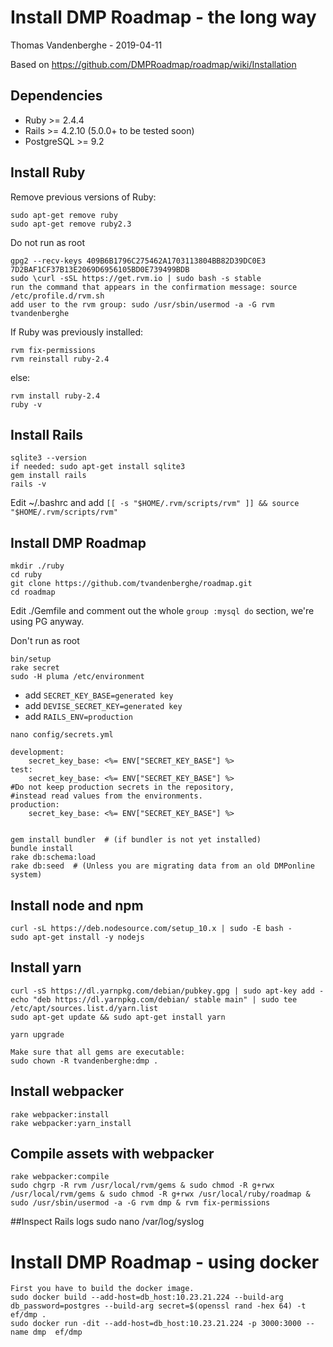 # Install DMP Roadmap - the long way
Thomas Vandenberghe - 2019-04-11

Based on https://github.com/DMPRoadmap/roadmap/wiki/Installation

## Dependencies
* Ruby >= 2.4.4
* Rails >= 4.2.10 (5.0.0+ to be tested soon)
* PostgreSQL >= 9.2

## Install Ruby

Remove previous versions of Ruby:

	sudo apt-get remove ruby
	sudo apt-get remove ruby2.3

Do not run as root

	gpg2 --recv-keys 409B6B1796C275462A1703113804BB82D39DC0E3 7D2BAF1CF37B13E2069D6956105BD0E739499BDB
	sudo \curl -sSL https://get.rvm.io | sudo bash -s stable
	run the command that appears in the confirmation message: source /etc/profile.d/rvm.sh
	add user to the rvm group: sudo /usr/sbin/usermod -a -G rvm tvandenberghe

If Ruby was previously installed:

	rvm fix-permissions
	rvm reinstall ruby-2.4

else: 

	rvm install ruby-2.4
	ruby -v

## Install Rails

	sqlite3 --version
	if needed: sudo apt-get install sqlite3
	gem install rails
	rails -v

Edit ~/.bashrc and add `[[ -s "$HOME/.rvm/scripts/rvm" ]] && source "$HOME/.rvm/scripts/rvm"`

## Install DMP Roadmap

	mkdir ./ruby
	cd ruby
	git clone https://github.com/tvandenberghe/roadmap.git
	cd roadmap

Edit ./Gemfile and comment out the whole `group :mysql do` section, we're using PG anyway.

Don't run as root

	bin/setup
	rake secret
	sudo -H pluma /etc/environment

* add `SECRET_KEY_BASE=generated key`
* add `DEVISE_SECRET_KEY=generated key`
* add `RAILS_ENV=production`

`nano config/secrets.yml`


	development:
		secret_key_base: <%= ENV["SECRET_KEY_BASE"] %>
	test:
		secret_key_base: <%= ENV["SECRET_KEY_BASE"] %>
	#Do not keep production secrets in the repository,
	#instead read values from the environments.
	production:
		secret_key_base: <%= ENV["SECRET_KEY_BASE"] %>
  

	gem install bundler  # (if bundler is not yet installed)
	bundle install
	rake db:schema:load
	rake db:seed  # (Unless you are migrating data from an old DMPonline system)

## Install node and npm

	curl -sL https://deb.nodesource.com/setup_10.x | sudo -E bash -
	sudo apt-get install -y nodejs


## Install yarn

	curl -sS https://dl.yarnpkg.com/debian/pubkey.gpg | sudo apt-key add -
	echo "deb https://dl.yarnpkg.com/debian/ stable main" | sudo tee /etc/apt/sources.list.d/yarn.list
	sudo apt-get update && sudo apt-get install yarn

	yarn upgrade
	
	Make sure that all gems are executable: 
	sudo chown -R tvandenberghe:dmp .
## Install webpacker

	rake webpacker:install
	rake webpacker:yarn_install

## Compile assets with webpacker

	rake webpacker:compile
	sudo chgrp -R rvm /usr/local/rvm/gems & sudo chmod -R g+rwx /usr/local/rvm/gems & sudo chmod -R g+rwx /usr/local/ruby/roadmap & sudo /usr/sbin/usermod -a -G rvm dmp & rvm fix-permissions

##Inspect Rails logs
sudo nano /var/log/syslog

# Install DMP Roadmap - using docker

	First you have to build the docker image.
	sudo docker build --add-host=db_host:10.23.21.224 --build-arg db_password=postgres --build-arg secret=$(openssl rand -hex 64) -t ef/dmp .
	sudo docker run -dit --add-host=db_host:10.23.21.224 -p 3000:3000 --name dmp  ef/dmp
